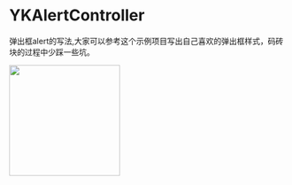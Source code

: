 # YKAlertController
弹出框alert的写法,大家可以参考这个示例项目写出自己喜欢的弹出框样式，码砖块的过程中少踩一些坑。
<div style={display: flex}>
<img src="http://7xsim2.com1.z0.glb.clouddn.com/2017-06-29%2013_44_48.gif" width = 200px />
</div>

